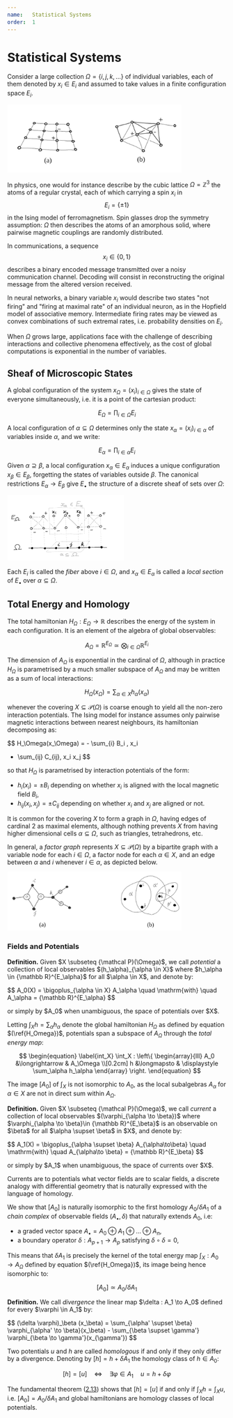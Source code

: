 ```yaml
---
name:   Statistical Systems
order:  1
---
```


# Statistical Systems

Consider a large collection $\Omega = \{i, j, k, \dots \}$
of individual variables, each of them
denoted by $x_i \in E_i$ and assumed
to take values in a finite configuration space $E_i$.

<img src="assets/isingGlass.png"
     alt="ising model and spin glass"
     width="400px">

In physics, one would for instance describe by
the cubic lattice $\Omega = {\mathbb Z}^3$ the atoms of a regular crystal,
each of which carrying a spin $x_i$ in $$E_i = \{ \pm 1 \}$$
in the Ising model of ferromagnetism.
Spin glasses drop the symmetry assumption:
$\Omega$ then describes the atoms of an amorphous solid,
where pairwise magnetic couplings are randomly distributed.

In communications, a sequence $$x_i \in \{ 0, 1 \}$$
describes a binary encoded message transmitted
over a noisy communication channel.
Decoding will consist in reconstructing the original message
from the altered version received.

In neural networks,
a binary variable $x_i$ would describe
two states "not firing" and "firing at maximal rate"
of an individual neuron,
as in the Hopfield model of associative memory.
Intermediate firing rates may be viewed as
convex combinations of such extremal rates,
i.e. probability densities on $E_i$.

When $\Omega$ grows large, applications face with the challenge of
describing interactions and collective phenomena effectively,
as the cost of global computations
is exponential in the number of variables.

## Sheaf of Microscopic States

A global configuration of the system
$x_\Omega = (x_i)_{i \in \Omega}$ gives the state
of everyone simultaneously, i.e. it is a point of the cartesian product:

$$ E_\Omega = \prod_{i \in \Omega} E_i $$

A local configuration of $\alpha \subseteq \Omega$
determines only the state
$x_\alpha = (x_i)_{i \in \alpha}$
of variables inside $\alpha$, and we write:

$$E_\alpha = \prod_{i \in \alpha} E_i$$

Given $\alpha \supseteq \beta$,
a local configuration $x_\alpha \in E_\alpha$
induces a unique configuration $x_\beta \in E_\beta$,
forgetting the states of variables outside $\beta$.
The canonical restrictions $E_\alpha \to E_\beta$
give $E_{\bullet}$ the structure of a discrete sheaf of sets
over $\Omega$:

<img src="assets/sheaf.jpg"
     alt="sheaf of microstates"
     height="150px">

Each $E_i$ is called the *fiber* above $i \in \Omega$,
and $x_\alpha \in E_\alpha$ is called a *local section*
of $E_\bullet$ over $\alpha \subseteq \Omega$.

## Total Energy and Homology

The total hamiltonian $H_\Omega : E_\Omega \to {\mathbb R}$
describes the energy
of the system in each configuration.
It is an element of the algebra of global observables:

$$
A_\Omega = {\mathbb R}^{E_\Omega}
\simeq \bigotimes_{i \in \Omega} {\mathbb R}^{E_i}
$$

The dimension of $A_\Omega$
is exponential in the cardinal of $\Omega$,
although in practice $H_\Omega$ is parametrised by a much
smaller subspace of $A_\Omega$ and may be written as a sum of
local interactions:

$$ \begin{equation} \label{H_Omega}
H_\Omega(x_\Omega) = \sum_{\alpha \in X } h_{\alpha}(x_\alpha)
\end{equation}$$

whenever the covering $X \subseteq {\mathcal P}(\Omega)$
is coarse enough to yield all the non-zero
interaction potentials.
The Ising model for instance assumes
only pairwise magnetic interactions between nearest neighbours,
its hamiltonian decomposing as:

$$
H_\Omega(x_\Omega) = - \sum_{i} B_i \, x_i
- \sum_{ij} C_{ij}\, x_i x_j
$$

so that $H_\Omega$ is parametrised by interaction potentials of the form:


+ $h_i(x_i) = \pm B_i$ depending on whether $x_i$ is aligned with
    the local magnetic field $B_i$,
+ $h_{ij}(x_i, x_j) = \pm C_{ij}$ depending on whether $x_i$ and $x_j$
    are aligned or not.

It is common for the covering $X$
to form a graph in $\Omega$, having
edges of cardinal 2 as maximal elements,
although nothing prevents $X$ from having higher dimensional cells
$\alpha \subseteq \Omega$, such as triangles, tetrahedrons, etc.

In general, a *factor graph* represents $X \subseteq {\mathcal P}(\Omega)$
by a bipartite graph with a variable node for each $i \in \Omega$,
a factor node for each $\alpha \in X$,
and an edge between $\alpha$ and $i$ whenever $i \in \alpha$,
as depicted below.

<img src="assets/hypergraphs.png"
     alt="factor graphs"
     width="400px">

<!--
Variables nodes $i \in \Omega$
and factor nodes $\alpha \in X$
are eventually labeled
with a microstate $x_i \in E_i$
and a factor $f_\alpha : E_\alpha \to {\mathbb R}$
respectively,
so that the whole labeled graph
represents a computation of the product
$\prod_\alpha f_\alpha(x_\alpha)$, or equivalently
of the sum $\sum_\alpha h_\alpha(x_\alpha)$
if $f_\alpha = {\rm e}^{- h_\alpha} > 0$ for all $\alpha \in X$.
-->


### Fields and Potentials

<div class="definition">
<p>
<strong>Definition.</strong>
Given $X \subseteq {\mathcal P}(\Omega)$, we call
<em>potential</em> a collection of local observables
$(h_\alpha)_{\alpha \in X}$ where $h_\alpha \in {\mathbb R}^{E_\alpha}$
for all $\alpha \in X$, and denote by:
</p>
$$
A_0(X) = \bigoplus_{\alpha \in X} A_\alpha
\quad \mathrm{with} \quad
A_\alpha = {\mathbb R}^{E_\alpha}
$$
<p>
or simply by $A_0$ when unambiguous,
the space of potentials over $X$.
</p>
</div>

Letting $\int_X h = \sum_\alpha h_\alpha$ denote
the global hamiltonian $H_\Omega$ as defined by equation $(\ref{H_Omega})$,
potentials span a subspace of $A_\Omega$ through the *total energy map*:

$$
\begin{equation} \label{int_X}
\int_X :
\left\{  \begin{array}{lll}
A_0     &\longrightarrow & A_\Omega \\[0.2cm]
h &\longmapsto & \displaystyle \sum_\alpha h_\alpha
\end{array} \right.
\end{equation}
$$

The image $[A_0]$ of $\int_X$ is not isomorphic to $A_0$,
as the local subalgebras
$A_\alpha$ for $\alpha \in X$
are not in direct sum within $A_\Omega$.


<div class="definition">
<p>
<strong>Definition.</strong>
Given $X \subseteq {\mathcal P}(\Omega)$, we call
<em>current</em> a collection of local observables
$(\varphi_{\alpha \to \beta})$
where $\varphi_{\alpha \to \beta}\in {\mathbb R}^{E_\beta}$
is an observable on $\beta$ for all $\alpha \supset \beta$ in $X$,
and denote by:
</p>
$$
A_1(X) = \bigoplus_{\alpha \supset \beta}
A_{\alpha\to\beta}
\quad \mathrm{with} \quad
A_{\alpha\to \beta} = {\mathbb R}^{E_\beta}
$$
<p>
or simply by $A_1$ when unambiguous,
the space of currents over $X$.
</p>
</div>

Currents are to potentials what vector fields are to scalar fields,
a discrete analogy with differential geometry
that is naturally expressed with the language of homology.

We show that $[A_0]$ is naturally isomorphic
to the first homology $A_0 / \delta A_1$ of
 a *chain complex* of
observable fields $(A_\bullet, \delta)$
that naturally extends $A_0$, i.e:

+ a graded vector space
    $A_\bullet = A_0 \oplus A_1 \oplus \dots \oplus A_n$,
+ a boundary operator
    $\delta : A_{p + 1} \to A_p$ satisfying $\delta \circ \delta = 0$,

This means that $\delta A_1$ is precisely
the kernel of the total energy map
$\int_X : A_0 \longrightarrow A_\Omega$
defined by equation $(\ref{H_Omega})$,
its image being hence isomorphic to:

$$ [A_0] \simeq A_0 / \delta A_1 $$

<div class="definition">
<p> <strong>Definition.</strong>
We call <em>divergence</em> the linear map $\delta : A_1 \to A_0$ defined
for every $\varphi \in A_1$ by:
</p>
$$
(\delta \varphi)_\beta (x_\beta) =
\sum_{\alpha' \supset \beta} \varphi_{\alpha' \to \beta}(x_\beta)
- \sum_{\beta \supset \gamma'} \varphi_{\beta \to \gamma'}(x_{\gamma'})
$$
</div>

Two potentials $u$ and $h$ are called _homologous_ if and only if
they only differ by a divergence.
Denoting by $[h] = h + \delta A_1$ the homology class of $h \in A_0$:

$$
[ h ]  =  [ u ] \quad \Leftrightarrow \quad
\exists \varphi \in A_1 \quad u = h + \delta \varphi
$$

The fundamental theorem ([2.13](/assets/bib/phd.pdf#page=37)) shows
that $[h] = [u]$ if and only if $\int_X h = \int_X u$,
i.e. $[A_0] = A_0 / \delta A_1$
and global hamiltonians are homology classes of local potentials.
